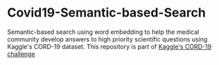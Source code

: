 # Covid19-Semantic-based-Search
Semantic-based search using word embedding to help the medical community develop answers to high priority scientific questions using Kaggle's CORD-19 dataset. This repository is part of [Kaggle's CORD-19 challenge](https://www.kaggle.com/allen-institute-for-ai/CORD-19-research-challenge)

